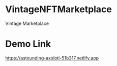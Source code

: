 # VintageNFTMarketplace

Vintage Marketplace

# Demo Link

https://astounding-axolotl-51b317.netlify.app
